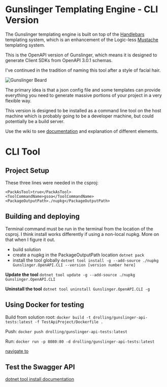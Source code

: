 # Gunslinger Templating Engine - CLI Version

The Gunslinger templating engine is built on top of the [Handlebars](https://github.com/Handlebars-Net/Handlebars.Net) templating system, which is an enhancement of the Logic-less [Mustache](https://mustache.github.io/) templating system. 

This is the OpenAPI version of Gunslinger, which means it is designed to generate Client SDKs from OpenAPI 3.0.1 schemas.

I've continued in the tradition of naming this tool after a style of facial hair.

![Gunslinger Beard](https://user-images.githubusercontent.com/1778167/169899048-b905a62e-ad65-418b-a64e-7778f2364505.png)

The primary idea is that a json config file and some templates can provide everything you need to generate massive portions of your project in 
a very flexible way.

This version is designed to be installed as a command line tool on the host machine which is probably going to be a developer machine, but could
potentially be a build server.

Use the wiki to see [documentation](https://github.com/donrolling/Gunslinger.Templates/wiki) and explanation of different elements.

# CLI Tool

## Project Setup

These three lines were needed in the csproj:
```
<PackAsTool>true</PackAsTool>
<ToolCommandName>gsoa</ToolCommandName>
<PackageOutputPath>./nupkg</PackageOutputPath>
```
## Building and deploying

Terminal command must be run in the terminal from the location of the csproj.
I think install works differently if using a non-local nupkg. More on that when I figure it out.

- build solution
- create a nupkg in the PackageOutputPath location 
	`dotnet pack`
- install the tool globally
	`dotnet tool install -g --add-source ./nupkg Gunslinger.OpenAPI.CLI --version [version number here]`

**Update the tool**
`dotnet tool update -g --add-source ./nupkg Gunslinger.OpenAPI.CLI`

**Uninstall the tool**
`dotnet tool uninstall Gunslinger.OpenAPI.CLI -g`

## Using Docker for testing

Build from solution root:
`docker build -t drolling/gunslinger-api-tests:latest -f TestApiProject/Dockerfile .`

Push:
`docker push drolling/gunslinger-api-tests:latest`

Run:
`docker run -p 8080:80 -d drolling/gunslinger-api-tests:latest`

[navigate to](http://localhost:8080/swagger/v1/swagger.json)

## Test the Swagger API

[dotnet tool install documentation](https://docs.microsoft.com/en-us/dotnet/core/tools/dotnet-tool-install)

